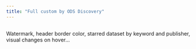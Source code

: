 ```yaml
---
title: "Full custom by ODS Discovery"
---
```


##

Watermark, header border color, starred dataset by keyword and publisher, visual changes on hover...
